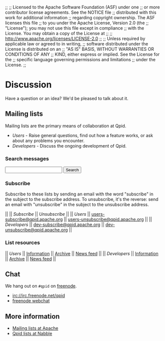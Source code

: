 ;;
;; Licensed to the Apache Software Foundation (ASF) under one
;; or more contributor license agreements.  See the NOTICE file
;; distributed with this work for additional information
;; regarding copyright ownership.  The ASF licenses this file
;; to you under the Apache License, Version 2.0 (the
;; "License"); you may not use this file except in compliance
;; with the License.  You may obtain a copy of the License at
;; 
;;   http://www.apache.org/licenses/LICENSE-2.0
;; 
;; Unless required by applicable law or agreed to in writing,
;; software distributed under the License is distributed on an
;; "AS IS" BASIS, WITHOUT WARRANTIES OR CONDITIONS OF ANY
;; KIND, either express or implied.  See the License for the
;; specific language governing permissions and limitations
;; under the License.
;;

# Discussion

Have a question or an idea?  We'd be pleased to talk about it.

## Mailing lists

Mailing lists are the primary means of collaboration at Qpid.

 - *Users* - Raise general questions, find out how a feature works, or
   ask about any problems you encounter.
 - *Developers* - Discuss the ongoing development of Qpid.

### Search messages

<div class="indent">
  <form action="http://qpid.2158936.n2.nabble.com/template/NamlServlet.jtp" method="get">
    <input type="hidden" name="macro" value="search_page"/>
    <input type="hidden" name="node" value="7106518"/>
    <input type="text" name="query"/>
    <button type="submit">Search</button>
  </form>
</div>

### Subscribe

Subscribe to these lists by sending an email with the word "subscribe"
in the subject to the subscribe address.  To unsubscribe, it's the
reverse: send an email with "unsubscribe" in the subject to the
unsubscribe address.

|| || *Subscribe* || *Unsubscribe* ||
|| *Users* || <users-subscribe@qpid.apache.org> || <users-unsubscribe@qpid.apache.org> ||
|| *Developers* || <dev-subscribe@qpid.apache.org> || <dev-unsubscribe@qpid.apache.org> ||

### List resources

|| *Users* || [Information](http://mail-archives.apache.org/mod_mbox/qpid-users/) || [Archive](http://qpid.2158936.n2.nabble.com/Apache-Qpid-users-f2158936.html) || [News feed](http://mail-archives.apache.org/mod_mbox/qpid-users/?format=atom) ||
|| *Developers* || [Information](http://mail-archives.apache.org/mod_mbox/qpid-dev/) || [Archive](http://qpid.2158936.n2.nabble.com/Apache-Qpid-developers-f7254403.html) || [News feed](http://mail-archives.apache.org/mod_mbox/qpid-dev/?format=atom) ||

## Chat

We hang out on `#qpid` on [freenode](http://freenode.net).

 - <a href="irc://irc.freenode.net/qpid">irc://irc.freenode.net/qpid</a>
 - [freenode webchat](http://webchat.freenode.net/?channels=#qpid)

## More information

 - [Mailing lists at Apache](http://www.apache.org/foundation/mailinglists.html)
 - [Qpid lists at Nabble](http://qpid.2158936.n2.nabble.com/)
